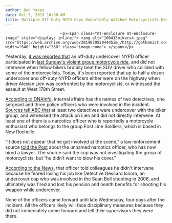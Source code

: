 ```yaml
---
author: Ben Yakas
date: Oct 5, 2013 10:30 AM
title: Multiple Off-Duty NYPD Cops Reportedly Watched Motorcyclists Beat SUV Driver
---
```



                            
                            
                            
                            <p><span class="mt-enclosure mt-enclosure-image" style="display: inline;"> <img alt="100413bikers4.jpeg" src="https://web.archive.org/web/20140205204445im_/http://gothamist.com/attachments/nyc_arts_john/100413bikers4.jpeg" width="640" height="338" class="image-none"> </span></p>

<p>Yesterday, <a href="https://web.archive.org/web/20140205204445/http://gothamist.com/2013/10/04/report_undercover_cop_joined_dirt_b.php">it was reported that</a> an off-duty undercover NYPD officer participated in <a href="https://web.archive.org/web/20140205204445/http://gothamist.com/tags/motorcyclerallyroadrage">last Sunday&apos;s violent group motorcycle ride</a>, and did not intervene when fellow bikers brutally beat the SUV driver who collided with some of the motorcyclists. Today, it&apos;s been reported that up to half a dozen undercover and off-duty NYPD officers either were on the highway when driver Alexian Lien was confronted by the motorcyclists, or witnessed the assault at West 178th Street. </p>

<p><a href="https://web.archive.org/web/20140205204445/http://www.dnainfo.com/new-york/20131004/washington-heights/nypd-investigating-role-of-6-cops-at-biker-rally-where-driver-was-beaten">According to DNAInfo</a>, internal affairs has the names of two detectives, one sergeant and three police officers who were involved in the incident. <a href="https://web.archive.org/web/20140205204445/http://abclocal.go.com/wabc/story?section=news/local/new_york&amp;id=9274018">Sources tell ABC that</a> at least two detectives were undercover with the biker group, and witnessed the attack on Lien and did not directly intervene. At least one of them is a narcotics officer who is reportedly a motorcycle enthusiast who belongs to the group First Line Soldiers, which is based in New Rochelle.</p>

<p>&#x201C;It does not appear that he got involved at the scene,&#x201D; a law-enforcement source <a href="https://web.archive.org/web/20140205204445/http://nypost.com/2013/10/04/undercover-cop-stood-by-as-bikers-beat-dad/">told the Post</a> about the unnamed narcotics officer, who has now hired a lawyer. The source said the cop was not investigating the group of motorcyclists, but &#x201C;he didn&#x2019;t want to blow his cover.&quot; </p>

<p><a href="https://web.archive.org/web/20140205204445/http://www.nydailynews.com/new-york/celebrity-lawyer-gloria-allred-represents-biker-injured-suv-driver-attacked-upper-manhattan-article-1.1476093">According to the News</a>, that officer told colleagues he didn&apos;t intervene because he feared losing his job like Detective Gescard Isnora, an undercover cop who was involved in the Sean Bell shooting in 2006, and ultimately was fired and lost his pension and health benefits for shooting his weapon while undercover.</p>

<p>None of the officers came forward until late Wednesday, four days after the incident. All the officers likely will face disciplinary measures because they did not immediately come forward and tell their supervisors they were there.</p>
                            
                            
                            